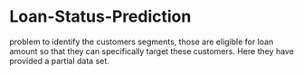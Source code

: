 # Loan-Status-Prediction
problem to identify the customers segments, those are eligible for loan amount so that they can specifically target these customers. Here they have provided a partial data set.
